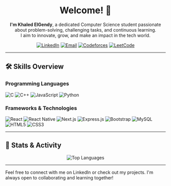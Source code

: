 <h1 align="center">Welcome! 👋</h1>

<p align="center">
  <strong>I'm Khaled ElGendy</strong>, a dedicated Computer Science student passionate about problem-solving, challenging tasks, and continuous learning. <br>
  I aim to innovate, grow, and make an impact in the tech world.
</p>

<p align="center">
  <a href="https://linkedin.com/in/KhaledElG3ndy"><img src="https://img.shields.io/badge/LinkedIn-%230077B5.svg?style=for-the-badge&logo=linkedin&logoColor=white" alt="LinkedIn"></a>
  <a href="mailto:khaled.elgendy.cs@gmail.com"><img src="https://img.shields.io/badge/Gmail-%23D14836.svg?style=for-the-badge&logo=gmail&logoColor=white" alt="Email"></a>
  <a href="https://codeforces.com/profile/KhaledElGendy"><img src="https://img.shields.io/badge/Codeforces-%23239120.svg?style=for-the-badge&logo=Codeforces&logoColor=white" alt="Codeforces"></a>
  <a href="https://leetcode.com/u/KhaledElGendy/"><img src="https://img.shields.io/badge/LeetCode-%23FFA116.svg?style=for-the-badge&logo=leetcode&logoColor=black" alt="LeetCode"></a>
</p>

---

## 🛠 Skills Overview

### Programming Languages
![C](https://img.shields.io/badge/C-%2300599C.svg?style=for-the-badge&logo=c&logoColor=white) 
![C++](https://img.shields.io/badge/C++-%2300599C.svg?style=for-the-badge&logo=c%2B%2B&logoColor=white) 
![JavaScript](https://img.shields.io/badge/JavaScript-%23323330.svg?style=for-the-badge&logo=javascript&logoColor=%23F7DF1E) 
![Python](https://img.shields.io/badge/Python-3670A0?style=for-the-badge&logo=python&logoColor=ffdd54)

### Frameworks & Technologies
![React](https://img.shields.io/badge/React-%2320232a.svg?style=for-the-badge&logo=react&logoColor=%2361DAFB) 
![React Native](https://img.shields.io/badge/React%20Native-%2320232a.svg?style=for-the-badge&logo=react&logoColor=%2361DAFB) 
![Next.js](https://img.shields.io/badge/Next.js-%23000000.svg?style=for-the-badge&logo=nextdotjs&logoColor=white) 
![Express.js](https://img.shields.io/badge/Express.js-%23404d59.svg?style=for-the-badge&logo=express&logoColor=%2361DAFB) 
![Bootstrap](https://img.shields.io/badge/Bootstrap-%23563D7C.svg?style=for-the-badge&logo=bootstrap&logoColor=white) 
![MySQL](https://img.shields.io/badge/MySQL-%2300000f.svg?style=for-the-badge&logo=mysql&logoColor=white) 
![HTML5](https://img.shields.io/badge/HTML5-%23E34F26.svg?style=for-the-badge&logo=html5&logoColor=white) 
![CSS3](https://img.shields.io/badge/CSS3-%231572B6.svg?style=for-the-badge&logo=css3&logoColor=white)

---

## 🌟 Stats & Activity

<p align="center">
  <img src="https://github-readme-stats.vercel.app/api/top-langs/?username=khaledelgendy&theme=dark&hide_border=false&include_all_commits=false&count_private=false&layout=compact" alt="Top Languages" />
</p>

---

Feel free to connect with me on LinkedIn or check out my projects. I'm always open to collaborating and learning together!
